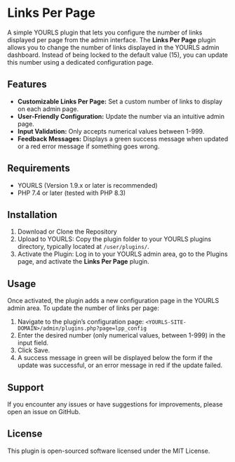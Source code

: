 # Links Per Page

A simple YOURLS plugin that lets you configure the number of links displayed per page from the admin interface. The **Links Per Page** plugin allows you to change the number of links displayed in the YOURLS admin dashboard. Instead of being locked to the default value (15), you can update this number using a dedicated configuration page.

## Features

- **Customizable Links Per Page:** Set a custom number of links to display on each admin page.
- **User-Friendly Configuration:** Update the number via an intuitive admin page.
- **Input Validation:** Only accepts numerical values between 1-999.
- **Feedback Messages:** Displays a green success message when updated or a red error message if something goes wrong.

## Requirements

- YOURLS (Version 1.9.x or later is recommended)
- PHP 7.4 or later (tested with PHP 8.3)

## Installation

  1. Download or Clone the Repository
  2. Upload to YOURLS: Copy the plugin folder to your YOURLS plugins directory, typically located at ```/user/plugins/```.
  3. Activate the Plugin: Log in to your YOURLS admin area, go to the Plugins page, and activate the **Links Per Page** plugin.

## Usage

  Once activated, the plugin adds a new configuration page in the YOURLS admin area. To update the number of links per page:
  1. Navigate to the plugin’s configuration page: ```<YOURLS-SITE-DOMAIN>/admin/plugins.php?page=lpp_config```
  2. Enter the desired number (only numerical values, between 1-999) in the input field.
  3. Click Save.
  4. A success message in green will be displayed below the form if the update was successful, or an error message in red if the update failed.

## Support

If you encounter any issues or have suggestions for improvements, please open an issue on GitHub.

## License

This plugin is open-sourced software licensed under the MIT License.
